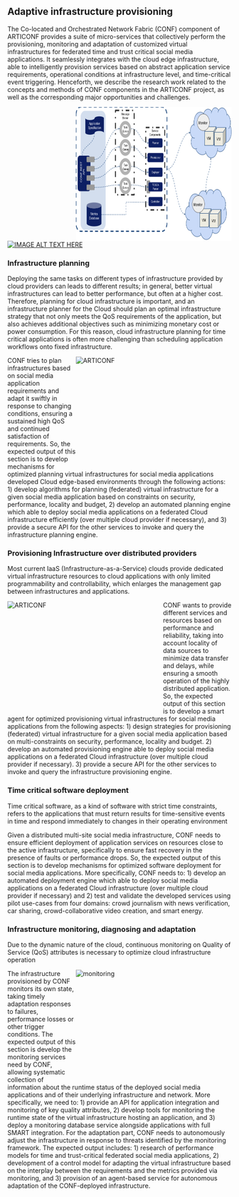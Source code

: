 ## Adaptive infrastructure provisioning

The Co-located and Orchestrated Network Fabric (CONF) component of ARTICONF provides a suite of micro-services that collectively perform the provisioning, monitoring and adaptation of customized virtual infrastructures for federated time and trust critical social media applications. It seamlessly integrates with the cloud edge infrastructure, able to intelligently provision services based on abstract application service requirements, operational conditions at infrastructure level, and time-critical event triggering. Henceforth, we describe the research work related to the concepts and methods of CONF components in the ARTICONF project, as well as the corresponding major opportunities and challenges.


<img align="right"  src="/images/conf%20architecture.png" alt="CONF's architecture"
	title="CONF's architecture" width="350" height="300" />



[![IMAGE ALT TEXT HERE](https://img.youtube.com/vi/TzsIa5W5nlo/0.jpg)](https://www.youtube.com/watch?v=TzsIa5W5nlo)




### Infrastructure planning
Deploying the same tasks on different types of infrastructure provided by cloud providers can leads to different results; in general, better virtual infrastructures can lead to better performance, but often at a higher cost. Therefore, planning for cloud infrastructure is important, and an infrastructure planner for the Cloud should plan an optimal infrastructure strategy that not only meets the QoS requirements of the application, but also achieves additional objectives such as minimizing monetary cost or power consumption. For this reason, cloud infrastructure planning for time critical applications is often more challenging than scheduling application workflows onto fixed infrastructure. 

<img align="right"  src="https://articonf.eu/wp-content/uploads/revslider/sofbox-6/home6_rev_02.png" alt="ARTICONF"
	title="ARTICONF" width="350" height="250" />


CONF tries to plan infrastructures based on social media application requirements and adapt it swiftly in response to changing conditions, ensuring a sustained high QoS and continued satisfaction of requirements. So, the expected output of this section is to develop mechanisms for optimized planning virtual infrastructures for social media applications developed Cloud edge-based environments through the following actions: 1) develop algorithms for planning (federated) virtual infrastructure for a given social media application based on constraints on security, performance, locality and budget, 2) develop an automated planning engine which able to deploy social media applications on a federated Cloud infrastructure efficiently (over multiple cloud provider if necessary), and 3) provide a secure API for the other services to invoke and query the infrastructure planning engine. 


### Provisioning Infrastructure over distributed providers
Most current IaaS (Infrastructure-as-a-Service) clouds provide dedicated virtual infrastructure resources to cloud applications with only limited programmability and controllability, which enlarges the management gap between infrastructures and applications. 


<img align="left"  src="https://articonf.eu/wp-content/uploads/2021/02/2021-1-UvA-Is-Decentralized-Cloud-Marketplace-a-Reality-content.jpeg" alt="ARTICONF"
	title="ARTICONF" width="350" height="250" />



CONF wants to provide different services and resources based on performance and reliability, taking into account locality of data sources to minimize data transfer and delays, while ensuring a smooth operation of the highly distributed application. So, the expected output of this section is to develop a smart agent for optimized provisioning virtual infrastructures for social media applications from the following aspects: 1) design strategies for provisioning (federated) virtual infrastructure for a given social media application based on multi-constraints on security, performance, locality and budget. 2) develop an automated provisioning engine able to deploy social media applications on a federated Cloud infrastructure (over multiple cloud provider if necessary). 3) provide a secure API for the other services to invoke and query the infrastructure provisioning engine.

### Time critical software deployment

Time critical software, as a kind of software with strict time constraints, refers to the applications that must return results for time-sensitive events in time and respond immediately to changes in their operating environment

Given a distributed multi-site social media infrastructure, CONF needs to ensure efficient deployment of application services on resources close to the active infrastructure, specifically to ensure fast recovery in the presence of faults or performance drops. So, the expected output of this section is to develop mechanisms for optimized software deployment for social media applications. More specifically, CONF needs to: 1) develop an automated deployment engine which able to deploy social media applications on a federated Cloud infrastructure (over multiple cloud provider if necessary) and  2) test and validate the developed services using pilot use-cases from four domains: crowd journalism with news verification, car sharing, crowd-collaborative video creation, and smart energy.


### Infrastructure monitoring, diagnosing and adaptation
Due to the dynamic nature of the cloud, continuous monitoring on Quality of Service (QoS) attributes is necessary to optimize cloud infrastructure operation


<img align="right"  src="https://articonf.eu/wp-content/uploads/2021/03/Home_Page_Illustration.png" alt="monitoring"
	title="monitoring" width="350" height="250" />



The infrastructure provisioned by CONF monitors its own state, taking timely adaptation responses to failures, performance losses or other trigger conditions. The expected output of this section is develop the monitoring services need by CONF, allowing systematic collection of information about the runtime status of the deployed social media applications and of their underlying infrastructure and network. More specifically, we need to: 1) provide an API for application integration and monitoring of key quality attributes, 2) develop tools for monitoring the runtime state of the virtual infrastructure hosting an application, and 3) deploy a monitoring database service alongside applications with full SMART integration. For the adaptation part, CONF needs to autonomously adjust the infrastructure in response to threats identified by the monitoring framework. The expected output includes: 1) research of performance models for time and trust-critical federated social media applications, 2) development of a control model for adapting the virtual infrastructure based on the interplay between the requirements and the metrics provided via monitoring, and 3) provision of an agent-based service for autonomous adaptation of the CONF-deployed infrastructure.


